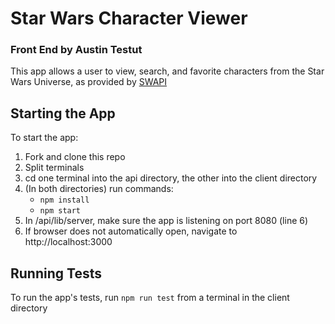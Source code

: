 # Star Wars Character Viewer
### Front End by Austin Testut
This app allows a user to view, search, and favorite characters from the Star Wars Universe, as provided by [SWAPI](http://swapi.dev)

## Starting the App
To start the app:
  1. Fork and clone this repo
  2. Split terminals
  3. cd one terminal into the api directory, the other into the client directory
  4. (In both directories) run commands:
      - `npm install`
      - `npm start`
  5. In /api/lib/server, make sure the app is listening on port 8080 (line 6)
  6. If browser does not automatically open, navigate to http://localhost:3000

## Running Tests
To run the app's tests, run `npm run test` from a terminal in the client directory
